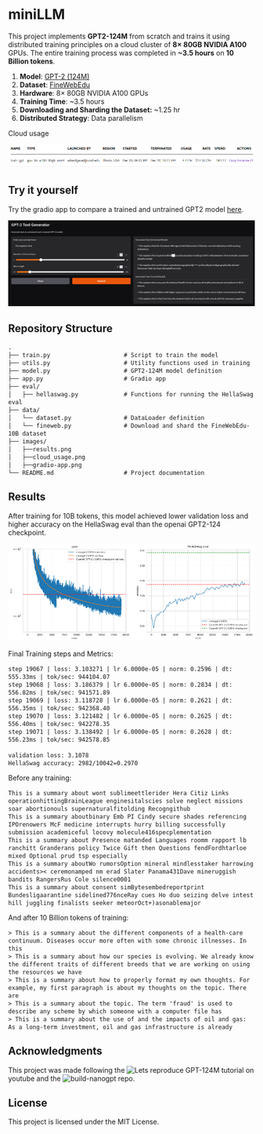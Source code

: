 # miniLLM

This project implements **GPT2-124M** from scratch and trains it  using distributed training principles on a cloud cluster of **8× 80GB NVIDIA A100** GPUs. The entire training process was completed in **~3.5 hours** on **10 Billion tokens**.

1. **Model**: [GPT-2 (124M)](https://github.com/openai/gpt-2)
2. **Dataset**: [FineWebEdu](https://huggingface.co/datasets/HuggingFaceFW/fineweb-edu) 
3. **Hardware**: 8× 80GB NVIDIA A100 GPUs  
4. **Training Time**: ~3.5 hours
5. **Downloading and Sharding the Dataset:** ~1.25 hr
6. **Distributed Strategy**: Data parallelism

Cloud usage

![Results Overview](images/cloud_usage.png)

## Try it yourself
Try the gradio app to compare a trained and untrained GPT2 model [here](https://huggingface.co/spaces/AseemD/gpt2). 

![Results Overview](images/gradio_app.png)

## Repository Structure

```
.
├── train.py                     # Script to train the model 
├── utils.py                     # Utility functions used in training
├── model.py                     # GPT2-124M model definition
├── app.py                       # Gradio app                 
├── eval/
│   ├── hellaswag.py             # Functions for running the HellaSwag eval
├── data/
│   └── dataset.py               # DataLoader definition
│   └── fineweb.py               # Download and shard the FineWebEdu-10B dataset 
├── images/
│   ├──results.png               
│   ├──cloud_usage.png
│   ├──gradio-app.png
└── README.md                    # Project documentation 

```

## Results

After training for 10B tokens, this model achieved lower validation loss and higher accuracy on the HellaSwag eval than the openai GPT2-124 checkpoint.

![Results Overview](images/results.png)

Final Training steps and Metrics:

```
step 19067 | loss: 3.103271 | lr 6.0000e-05 | norm: 0.2596 | dt: 555.33ms | tok/sec: 944104.07
step 19068 | loss: 3.186379 | lr 6.0000e-05 | norm: 0.2834 | dt: 556.82ms | tok/sec: 941571.89
step 19069 | loss: 3.118728 | lr 6.0000e-05 | norm: 0.2621 | dt: 556.35ms | tok/sec: 942368.40
step 19070 | loss: 3.121482 | lr 6.0000e-05 | norm: 0.2625 | dt: 556.40ms | tok/sec: 942278.35
step 19071 | loss: 3.138492 | lr 6.0000e-05 | norm: 0.2628 | dt: 556.23ms | tok/sec: 942578.85

validation loss: 3.1078
HellaSwag accuracy: 2982/10042=0.2970
```

Before any training:

```
This is a summary about wont sublimeettlerider Hera Citiz Links operationhittingBrainLeague enginesitalscies solve neglect missions soar abortionouls supernaturalfitolding Recogngithub
This is a summary aboutbinary Emb PI Cindy secure shades referencing IPOrenowers McF medicine interrupts hurry billing successfully submission academiceful locovy molecule416specplementation
This is a summary about Presence matanded Languages roomm rapport lb ranchitt Granderans policy Twice Gift then Questions fendFordhtarloe mixed Optional prud tsp especially
This is a summary aboutWo rumorsOption mineral mindlesstaker harrowing accidents>< ceremonamped nm erad Slater Panama431Dave mineruggish bandits RangersRus Cole silence0001
This is a summary about consent simBytesembedreportprint Bundesligaarantine sidelined776nceRay cues Ho duo seizing delve intest hill juggling finalists seeker meteorOct+)asonablemajor
```

And after 10 Billion tokens of training:

```
> This is a summary about the different components of a health-care continuum. Diseases occur more often with some chronic illnesses. In this
> This is a summary about how our species is evolving. We already know the different traits of different breeds that we are working on using the resources we have
> This is a summary about how to properly format my own thoughts. For example, my first paragraph is about my thoughts on the topic. There are
> This is a summary about the topic. The term 'fraud' is used to describe any scheme by which someone with a computer file has
> This is a summary about the use of and the impacts of oil and gas: As a long-term investment, oil and gas infrastructure is already
```

## Acknowledgments
This project was made following the ![Lets reproduce GPT-124M]("https://www.youtube.com/watch?v=l8pRSuU81PU&t=11363s) tutorial on youtube and the ![build-nanogpt](https://github.com/karpathy/build-nanogpt) repo.

## License
This project is licensed under the MIT License.
    

